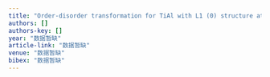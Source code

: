 ```yaml
---
title: "Order-disorder transformation for TiAl with L1 (0) structure at stoichiometrical composition"
authors: []
authors-key: []
year: "数据暂缺"
article-link: "数据暂缺"
venue: "数据暂缺"
bibex: "数据暂缺"
---
```


